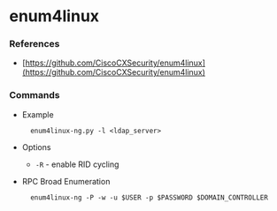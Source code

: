 <!---------------------------------------------------------------------------------
Copyright: (c) BLS OPS LLC.
This program is free software: you can redistribute it and/or modify
it under the terms of the GNU General Public License as published by
the Free Software Foundation, version 3.
This program is distributed in the hope that it will be useful,
but WITHOUT ANY WARRANTY; without even the implied warranty of
MERCHANTABILITY or FITNESS FOR A PARTICULAR PURPOSE. See the
GNU General Public License for more details.
You should have received a copy of the GNU General Public License
along with this program. If not, see <https://www.gnu.org/licenses/>.
--------------------------------------------------------------------------------->
# enum4linux
### References
* [https://github.com/CiscoCXSecurity/enum4linux](https://github.com/CiscoCXSecurity/enum4linux)

### Commands
* Example

		enum4linux-ng.py -l <ldap_server>
* Options
	* `-R` - enable RID cycling
* RPC Broad Enumeration

		enum4linux-ng -P -w -u $USER -p $PASSWORD $DOMAIN_CONTROLLER